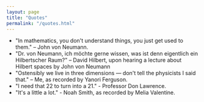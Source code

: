 ```yaml
---
layout: page
title: "Quotes"
permalink: "/quotes.html"
---
```


- "In mathematics, you don't understand things, you just get used to them." – John von Neumann.
- "Dr. von Neumann, ich möchte gerne wissen, was ist denn eigentlich ein Hilbertscher Raum?" – David Hilbert, upon hearing a lecture about Hilbert spaces by John von Neumann
- "Ostensibly we live in three dimensions — don't tell the physicists I said that." – Me, as recorded by Yanori Ferguson.
- "I need that 22 to turn into a 21." - Professor Don Lawrence.
- "It's a little a lot." - Noah Smith, as recorded by Melia Valentine.

